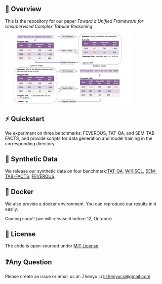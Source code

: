 ## 🏴󠁶󠁵󠁭󠁡󠁰󠁿 Overview

This is the repository for our paper *Toward a Unified Framework for Unsupervised Complex Tabular Reasoning*

<img src="./framework.png" alt="framework" style="zoom:40%;" />

## ⚡️ Quickstart

We experiment on three benchmarks: FEVEROUS, TAT-QA, and SEM-TAB-FACTS, and provide scripts for data generation and model training in the corresponding directory.

##  🏰 Synthetic Data
We release our synthetic data on four benchmark:[TAT-QA](https://drive.google.com/file/d/1mpcTMqgG_YdfYIxnOHfBUfawNhXuLWwC/view?usp=sharing), [WiKiSQL](https://drive.google.com/file/d/1-xHnOV81Eg5RiT3G-ur6C67nhnbu-_JA/view?usp=sharing), [SEM-TAB-FACTS](https://drive.google.com/file/d/1ZcF1NFlrKvXB_3NB1HBBIited81gGjOs/view?usp=sharing), [FEVEROUS](https://drive.google.com/file/d/1S4NHfeb2lw8jnDIfWDOFRk8heTPxdeiU/view?usp=sharing).

## 🤗 Docker
We also provide a docker environment. You can reproduce our results in it easily.

Coming soon!! (we will release it before 12, October)

## 📝 License

The code is open-sourced under [MIT License](LICENSE)

## ❓Any Question

Please create an issue or email us at: Zhenyu Li lizhenyucs@gmail.com
